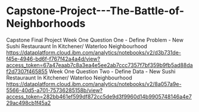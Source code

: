 # Capstone-Project---The-Battle-of-Neighborhoods
Capstone Final Project
Week One Question One - Define Problem - New Sushi Restauraunt In Kitchener/ Waterloo Neighbourhood
https://dataplatform.cloud.ibm.com/analytics/notebooks/v2/d3b731de-f45e-4946-bd6f-f767f42a4a4d/view?access_token=67a47eaab7c8a3ea4e5ee2ab7ccc7357f7bf359b9fb5ad88daf2d7307f465855
Week One Question Two - Define Data - New Sushi Restauraunt In Kitchener/ Waterloo Neighbourhood
https://dataplatform.cloud.ibm.com/analytics/notebooks/v2/8a057a9e-5566-40d5-a701-75736285158b/view?access_token=282bb461ef599df872cc5de9d3f9960d14b9905748146a4e729ac498cb1f45a2
